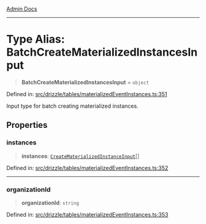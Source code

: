 [Admin Docs](/)

***

# Type Alias: BatchCreateMaterializedInstancesInput

> **BatchCreateMaterializedInstancesInput** = `object`

Defined in: [src/drizzle/tables/materializedEventInstances.ts:351](https://github.com/gautam-divyanshu/talawa-api/blob/de42235531e11387f0ad0479547630845dbc8b37/src/drizzle/tables/materializedEventInstances.ts#L351)

Input type for batch creating materialized instances.

## Properties

### instances

> **instances**: [`CreateMaterializedInstanceInput`](CreateMaterializedInstanceInput.md)[]

Defined in: [src/drizzle/tables/materializedEventInstances.ts:352](https://github.com/gautam-divyanshu/talawa-api/blob/de42235531e11387f0ad0479547630845dbc8b37/src/drizzle/tables/materializedEventInstances.ts#L352)

***

### organizationId

> **organizationId**: `string`

Defined in: [src/drizzle/tables/materializedEventInstances.ts:353](https://github.com/gautam-divyanshu/talawa-api/blob/de42235531e11387f0ad0479547630845dbc8b37/src/drizzle/tables/materializedEventInstances.ts#L353)
